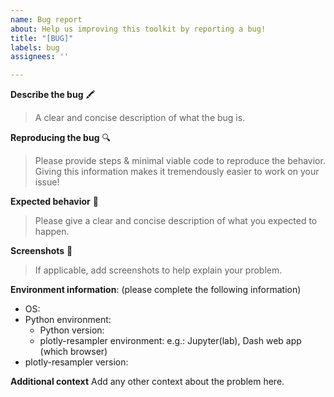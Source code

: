 ```yaml
---
name: Bug report
about: Help us improving this toolkit by reporting a bug!
title: "[BUG]"
labels: bug
assignees: ''

---
```


**Describe the bug** :crayon:
>A clear and concise description of what the bug is.

**Reproducing the bug** :mag:
> Please provide steps & minimal viable code to reproduce the behavior.
> Giving this information makes it tremendously easier to work on your issue!

**Expected behavior**  :wrench:
> Please give a clear and concise description of what you expected to happen.

**Screenshots**  :camera_flash:
> If applicable, add screenshots to help explain your problem.

**Environment information**: (please complete the following information)
- OS:
- Python environment: 
  - Python version:
   - plotly-resampler environment: e.g.: Jupyter(lab), Dash web app (which browser)
- plotly-resampler version:


**Additional context**
Add any other context about the problem here.
